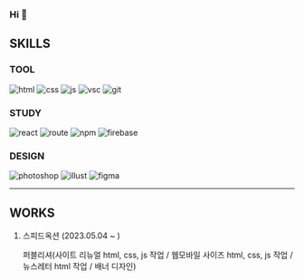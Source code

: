 ### Hi 👋


## SKILLS

### TOOL

![html](https://img.shields.io/badge/HTML-239120?style=for-the-badge&logo=html5&logoColor=white)
![css](https://img.shields.io/badge/CSS-239120?&style=for-the-badge&logo=css3&logoColor=white)
![js](https://img.shields.io/badge/JavaScript-F7DF1E?style=for-the-badge&logo=JavaScript&logoColor=white)
![vsc](https://img.shields.io/badge/Visual_Studio_Code-0078D4?style=for-the-badge&logo=visual%20studio%20code&logoColor=white)
![git](https://img.shields.io/badge/GIT-E44C30?style=for-the-badge&logo=git&logoColor=white)

### STUDY

![react](https://img.shields.io/badge/React-20232A?style=for-the-badge&logo=react&logoColor=61DAFB)
![route](https://img.shields.io/badge/React_Router-CA4245?style=for-the-badge&logo=react-router&logoColor=white)
![npm](https://img.shields.io/badge/npm-CB3837?style=for-the-badge&logo=npm&logoColor=white)
![firebase](https://img.shields.io/badge/Firebase-039BE5?style=for-the-badge&logo=Firebase&logoColor=white)

### DESIGN

![photoshop](https://img.shields.io/badge/Adobe%20Photoshop-31A8FF?style=for-the-badge&logo=Adobe%20Photoshop&logoColor=black)
![illust](https://img.shields.io/badge/Adobe%20Illustrator-FF9A00?style=for-the-badge&logo=adobe%20illustrator&logoColor=white)
![figma](https://img.shields.io/badge/Figma-F24E1E?style=for-the-badge&logo=figma&logoColor=white)


***

## WORKS

1. 스피드옥션 (2023.05.04 ~ )

   퍼블리셔(사이트 리뉴얼 html, css, js 작업 / 웹모바일 사이즈 html, css, js 작업 / 뉴스레터 html 작업 / 배너 디자인)
